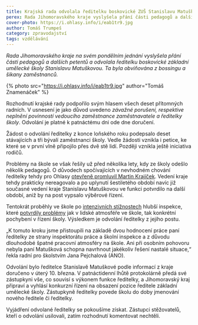 ```yaml
---
title: Krajská rada odvolala ředitelku boskovické ZUŠ Stanislavu Matuškovou
perex: Rada Jihomoravského kraje vyslyšela přání části pedagogů a dalších petentů a odvolala ředitelku ZUŠ Stanislavu Matuškovou, obviňovanou z bossingu a šikany.
cover-photo: https://i.ohlasy.info/i/eab1tr9.jpg
author: Tomáš Trumpeš
category: zpravodajství
tags: vzdělávání
---
```


*Rada Jihomoravského kraje na svém pondělním jednání vyslyšela přání části pedagogů a dalších petentů a odvolala ředitelku boskovické základní umělecké školy Stanislavu Matuškovou. Ta byla obviňována z bossingu a šikany zaměstnanců.*

{% photo src="https://i.ohlasy.info/i/eab1tr9.jpg" author="Tomáš Znamenáček" %}

Rozhodnutí krajské rady podpořilo svým hlasem všech deset přítomných radních. V usnesení je jako důvod uvedeno *závažné porušení, respektive neplnění povinností vedoucího zaměstnance zaměstnavatele a ředitelky školy*. Odvolání je platné k patnáctému dni ode dne doručení.

Žádost o odvolání ředitelky z konce loňského roku podepsalo deset stávajících a tři bývalí zaměstnanci školy. Vedle žádosti vznikla i petice, ke které se v první vlně připojilo přes dvě stě lidí. Později vznikla ještě iniciativa rodičů.

Problémy na škole se však řešily už před několika lety, kdy ze školy odešlo několik pedagogů. O důvodech spočívajících v nevhodném chování ředitelky tehdy pro Ohlasy [otevřeně promluvil Martin Krajíček](https://ohlasy.info/clanky/2016/07/rozhovor-krajicek-zus.html). Vedení kraje tehdy prakticky nereagovalo a po uplynutí šestiletého období navíc již současné vedení kraje Stanislavu Matuškovou ve funkci potvrdilo na další období, aniž by na post vypsalo výběrové řízení.

Tentokrát proběhly ve škole po [intenzivních stížnostech](https://ohlasy.info/clanky/2019/12/sikana-zus.html) hlubší inspekce, které [potvrdily problémy](https://ohlasy.info/clanky/2020/01/zus-inspekce.html) jak v lidské atmosféře ve škole, tak konkrétní pochybení v řízení školy. Výsledkem je odvolání ředitelky z jejího postu.

„K tomuto kroku jsme přistoupili na základě dvou hodnocení práce paní ředitelky ze strany inspektorátu práce a školní inspekce a z důvodu dlouhodobé špatné pracovní atmosféry na škole. Ani při osobním pohovoru nebyla paní Matušková schopna navrhnout jakékoliv řešení nastalé situace,“ řekla radní pro školstvím Jana Pejchalová (ANO).

Odvolání bylo ředitelce Stanislavě Matuškové podle informací z kraje doručeno v úterý 10. března. V patnáctidenní lhůtě protokolárně předá své zástupkyni vše, co souvisí s výkonem funkce ředitelky, a Jihomoravský kraj připraví  a vyhlásí konkurzní řízení na obsazení pozice ředitele základní umělecké školy. Zástupkyně ředitelky povede školu do doby jmenování nového ředitele či ředitelky.

Vyjádření odvolané ředitelky se pokoušíme získat. Zástupci stěžovatelů, kteří o odvolání usilovali, zatím rozhodnutí komentovat nechtěli.

